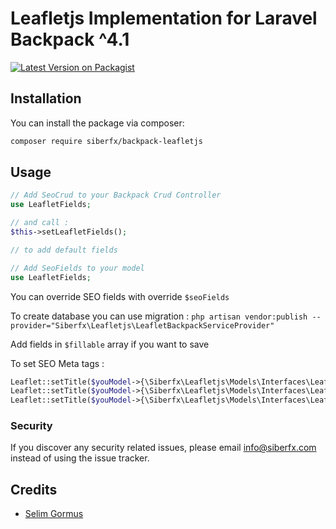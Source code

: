 # Leafletjs Implementation for Laravel Backpack ^4.1

[![Latest Version on Packagist](https://img.shields.io/packagist/dt/siberfx/backpack-leafletjs?style=plastic)](https://packagist.org/packages/siberfx/leafletjs)

## Installation

You can install the package via composer:

```bash
composer require siberfx/backpack-leafletjs
```

## Usage

``` php
// Add SeoCrud to your Backpack Crud Controller
use LeafletFields;

// and call :
$this->setLeafletFields();

// to add default fields
```

``` php
// Add SeoFields to your model
use LeafletFields;
```

You can override SEO fields with override `$seoFields`

To create database you can use migration : 
`php artisan vendor:publish --provider="Siberfx\Leafletjs\LeafletBackpackServiceProvider"`

Add fields in `$fillable` array if you want to save

To set SEO Meta tags :
```php
Leaflet::setTitle($youModel->{\Siberfx\Leafletjs\Models\Interfaces\LeafletFieldsInterface::COLUMN_ADDRESS});
Leaflet::setTitle($youModel->{\Siberfx\Leafletjs\Models\Interfaces\LeafletFieldsInterface::COLUMN_LONGITUDE});
Leaflet::setTitle($youModel->{\Siberfx\Leafletjs\Models\Interfaces\LeafletFieldsInterface::COLUMN_LATITUDE});
```

### Security

If you discover any security related issues, please email info@siberfx.com instead of using the issue tracker.

## Credits

- [Selim Gormus](https://github.com/siberfx)

